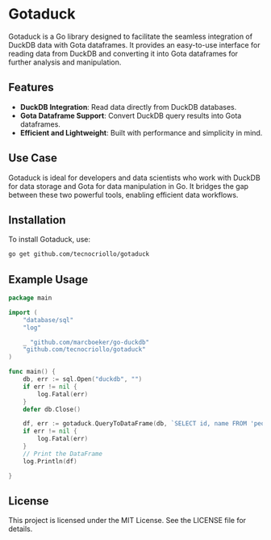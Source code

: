 # Gotaduck

Gotaduck is a Go library designed to facilitate the seamless integration of DuckDB data with Gota dataframes. It provides an easy-to-use interface for reading data from DuckDB and converting it into Gota dataframes for further analysis and manipulation.

## Features

- **DuckDB Integration**: Read data directly from DuckDB databases.
- **Gota Dataframe Support**: Convert DuckDB query results into Gota dataframes.
- **Efficient and Lightweight**: Built with performance and simplicity in mind.

## Use Case

Gotaduck is ideal for developers and data scientists who work with DuckDB for data storage and Gota for data manipulation in Go. It bridges the gap between these two powerful tools, enabling efficient data workflows.

## Installation

To install Gotaduck, use:

```bash
go get github.com/tecnocriollo/gotaduck
```

## Example Usage

```go
package main

import (
	"database/sql"
	"log"

	_ "github.com/marcboeker/go-duckdb"
	"github.com/tecnocriollo/gotaduck"
)

func main() {
	db, err := sql.Open("duckdb", "")
	if err != nil {
		log.Fatal(err)
	}
	defer db.Close()

	df, err := gotaduck.QueryToDataFrame(db, `SELECT id, name FROM 'people.csv'`)
	if err != nil {
		log.Fatal(err)
	}
	// Print the DataFrame
	log.Println(df)

}

```

## License

This project is licensed under the MIT License. See the LICENSE file for details.
